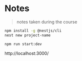 # Notes

> notes taken during the course


```bash
npm install -g @nestjs/cli
nest new project-name
```

```bash
npm run start:dev
```

http://localhost:3000/
